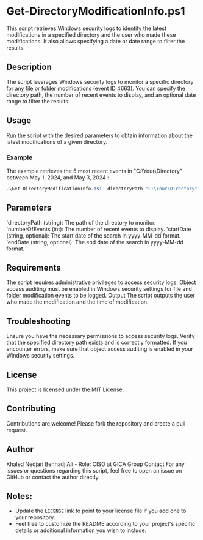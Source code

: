 # Get-DirectoryModificationInfo.ps1

This script retrieves Windows security logs to identify the latest modifications in a specified directory and the user who made these modifications. It also allows specifying a date or date range to filter the results.

## Description

The script leverages Windows security logs to monitor a specific directory for any file or folder modifications (event ID 4663). You can specify the directory path, the number of recent events to display, and an optional date range to filter the results.

## Usage

Run the script with the desired parameters to obtain information about the latest modifications of a given directory.
### Example
The example retrieves the 5 most recent events in "C:\Your\Directory" between May 1, 2024, and May 3, 2024 :
```powershell
.\Get-DirectoryModificationInfo.ps1 -directoryPath "C:\Your\Directory" -numberOfEvents 5 -startDate "2024-05-01" -endDate "2024-05-03"
```
## Parameters
'directoryPath (string): The path of the directory to monitor.
'numberOfEvents (int): The number of recent events to display.
'startDate (string, optional): The start date of the search in yyyy-MM-dd format.
'endDate (string, optional): The end date of the search in yyyy-MM-dd format.

## Requirements
The script requires administrative privileges to access security logs.
Object access auditing must be enabled in Windows security settings for file and folder modification events to be logged.
Output
The script outputs the user who made the modification and the time of modification.

## Troubleshooting
Ensure you have the necessary permissions to access security logs.
Verify that the specified directory path exists and is correctly formatted.
If you encounter errors, make sure that object access auditing is enabled in your Windows security settings.
## License
This project is licensed under the MIT License.

## Contributing
Contributions are welcome! Please fork the repository and create a pull request.

## Author
Khaled Nedjari Benhadj Ali - Role: CISO at GICA Group
Contact
For any issues or questions regarding this script, feel free to open an issue on GitHub or contact the author directly.

## Notes:

- Update the `LICENSE` link to point to your license file if you add one to your repository.
- Feel free to customize the README according to your project's specific details or additional information you wish to include.
